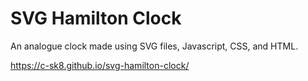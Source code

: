 # SVG Hamilton Clock

An analogue clock made using SVG files, Javascript, CSS, and HTML.

https://c-sk8.github.io/svg-hamilton-clock/
